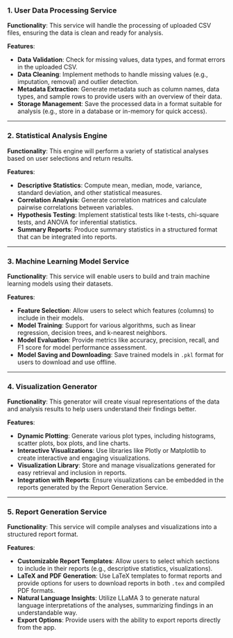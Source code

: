 ### 1. User Data Processing Service

**Functionality**: This service will handle the processing of uploaded CSV files, ensuring the data is clean and ready for analysis.

**Features**:
- **Data Validation**: Check for missing values, data types, and format errors in the uploaded CSV.
- **Data Cleaning**: Implement methods to handle missing values (e.g., imputation, removal) and outlier detection.
- **Metadata Extraction**: Generate metadata such as column names, data types, and sample rows to provide users with an overview of their data.
- **Storage Management**: Save the processed data in a format suitable for analysis (e.g., store in a database or in-memory for quick access).

---

### 2. Statistical Analysis Engine

**Functionality**: This engine will perform a variety of statistical analyses based on user selections and return results.

**Features**:
- **Descriptive Statistics**: Compute mean, median, mode, variance, standard deviation, and other statistical measures.
- **Correlation Analysis**: Generate correlation matrices and calculate pairwise correlations between variables.
- **Hypothesis Testing**: Implement statistical tests like t-tests, chi-square tests, and ANOVA for inferential statistics.
- **Summary Reports**: Produce summary statistics in a structured format that can be integrated into reports.

---

### 3. Machine Learning Model Service

**Functionality**: This service will enable users to build and train machine learning models using their datasets.

**Features**:
- **Feature Selection**: Allow users to select which features (columns) to include in their models.
- **Model Training**: Support for various algorithms, such as linear regression, decision trees, and k-nearest neighbors.
- **Model Evaluation**: Provide metrics like accuracy, precision, recall, and F1 score for model performance assessment.
- **Model Saving and Downloading**: Save trained models in `.pkl` format for users to download and use offline.

---

### 4. Visualization Generator

**Functionality**: This generator will create visual representations of the data and analysis results to help users understand their findings better.

**Features**:
- **Dynamic Plotting**: Generate various plot types, including histograms, scatter plots, box plots, and line charts.
- **Interactive Visualizations**: Use libraries like Plotly or Matplotlib to create interactive and engaging visualizations.
- **Visualization Library**: Store and manage visualizations generated for easy retrieval and inclusion in reports.
- **Integration with Reports**: Ensure visualizations can be embedded in the reports generated by the Report Generation Service.

---

### 5. Report Generation Service

**Functionality**: This service will compile analyses and visualizations into a structured report format.

**Features**:
- **Customizable Report Templates**: Allow users to select which sections to include in their reports (e.g., descriptive statistics, visualizations).
- **LaTeX and PDF Generation**: Use LaTeX templates to format reports and provide options for users to download reports in both `.tex` and compiled PDF formats.
- **Natural Language Insights**: Utilize LLaMA 3 to generate natural language interpretations of the analyses, summarizing findings in an understandable way.
- **Export Options**: Provide users with the ability to export reports directly from the app.
